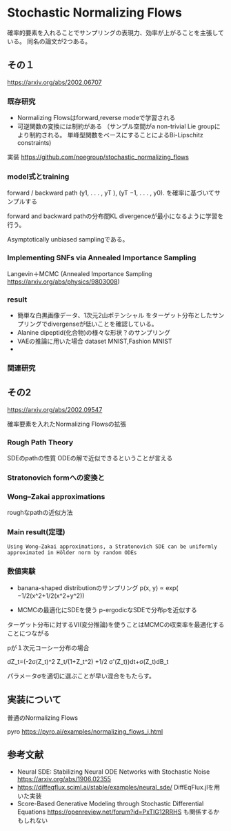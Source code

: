 # Stochastic Normalizing Flows

確率的要素を入れることでサンプリングの表現力、効率が上がることを主張している。
同名の論文が2つある。

## その１
https://arxiv.org/abs/2002.06707

### 既存研究
- Normalizing Flowsはforward,reverse modeで学習される
- 可逆関数の変換には制約がある （サンプル空間がa non-trivial Lie groupにより制約される。 単峰型関数をベースにすることによるBi-Lipschitz constraints)

実装 https://github.com/noegroup/stochastic_normalizing_flows

### model式とtraining

forward / backward path  (y1, . . . , yT ),  (yT −1, . . . , y0). を確率に基づいてサンプルする

forward and backward pathの分布間KL divergenceが最小になるように学習を行う。

Asymptotically unbiased samplingである。

### Implementing SNFs via Annealed Importance Sampling
Langevin＋MCMC
(Annealed Importance Sampling https://arxiv.org/abs/physics/9803008)
### result

- 簡単な白黒画像データ、1次元2山ポテンシャル
をターゲット分布としたサンプリングでdivergenseが低いことを確認している。
- Alanine dipeptid(化合物)の様々な形状？のサンプリング
- VAEの推論に用いた場合 dataset MNIST,Fashion MNIST
-
### 関連研究

## その2
https://arxiv.org/abs/2002.09547

確率要素を入れたNormalizing Flowsの拡張

### Rough Path Theory
 SDEのpathの性質
 ODEの解で近似できるということが言える
### Stratonovich formへの変換と

### Wong–Zakai approximations
roughなpathの近似方法

### Main result(定理)
```
Using Wong–Zakai approximations, a Stratonovich SDE can be uniformly approximated in Hölder norm by random ODEs
```

### 数値実験
- banana-shaped distributionのサンプリング
 p(x, y) ∝ exp( −1/2(x^2+1/2(x^2+y^2))

- MCMCの最適化にSDEを使う
p-ergodicなSDEで分布pを近似する

ターゲット分布に対するVI(変分推論)を使うことはMCMCの収束率を最適化することにつながる

pが１次元コーシー分布の場合

dZ_t=(-2σ(Z_t)^2 Z_t/(1+Z_t^2) +1/2 σ'(Z_t))dt+σ(Z_t)dB_t

パラメータσを適切に選ぶことが早い混合をもたらす。


## 実装について
普通のNormalizing Flows

pyro https://pyro.ai/examples/normalizing_flows_i.html
 
## 参考文献
- Neural SDE: Stabilizing Neural ODE Networks with Stochastic Noise https://arxiv.org/abs/1906.02355
 -  https://diffeqflux.sciml.ai/stable/examples/neural_sde/ DiffEqFlux.jlを用いた実装
- Score-Based Generative Modeling through Stochastic Differential Equations https://openreview.net/forum?id=PxTIG12RRHS
も関係するかもしれない
